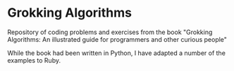 # Grokking Algorithms

Repository of coding problems and exercises from the book "Grokking Algorithms: An illustrated guide for programmers and other curious people"

While the book had been written in Python, I have adapted a number of the examples to Ruby.
